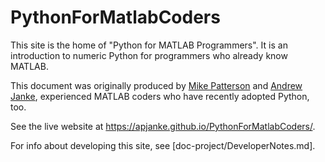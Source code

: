 PythonForMatlabCoders
=====================

This site is the home of "Python for MATLAB Programmers". It is an introduction 
to numeric Python for programmers who already know MATLAB.

This document was originally produced by [Mike Patterson](https://github.com/mike-patt)
and [Andrew Janke](https://apjanke.net), experienced MATLAB coders who have recently adopted Python, too.

See the live website at <https://apjanke.github.io/PythonForMatlabCoders/>.

For info about developing this site, see [doc-project/DeveloperNotes.md].
